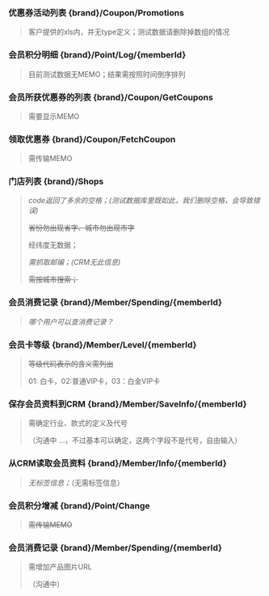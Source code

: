 ### 优惠券活动列表 {brand}/Coupon/Promotions

> 客户提供的xls内，并无type定义；测试数据请删除掉数组的情况

### 会员积分明细 {brand}/Point/Log/{memberId}

> 目前测试数据无MEMO；结果需按照时间倒序排列

### 会员所获优惠券的列表 {brand}/Coupon/GetCoupons

> 需要显示MEMO

### 领取优惠券 {brand}/Coupon/FetchCoupon

> 需传输MEMO

### 门店列表 {brand}/Shops

> _code返回了多余的空格；(测试数据库里既如此，我们删除空格，会导致错误)_
>
> ~~省份勿出现省字、城市勿出现市字~~
>
> 经纬度无数据；
>
> _需抓取邮编；(CRM无此信息)_
>
> ~~需按城市搜索；~~

### 会员消费记录 {brand}/Member/Spending/{memberId}

> _哪个用户可以查消费记录？_ 

### 会员卡等级 {brand}/Member/Level/{memberId}

> ~~等级代码表示的含义需列出~~
>
> 01: 白卡，02:普通VIP卡，03：白金VIP卡

### 保存会员资料到CRM {brand}/Member/SaveInfo/{memberId}

> 需确定行业、款式的定义及代号
>
> （沟通中 ...，不过基本可以确定，这两个字段不是代号，自由输入）

### 从CRM读取会员资料 {brand}/Member/Info/{memberId}

> _无标签信息；_（无需标签信息）

### 会员积分增减 {brand}/Point/Change

> ~~需传输MEMO~~

### 会员消费记录 {brand}/Member/Spending/{memberId}

> 需增加产品图片URL
>
> （沟通中）
